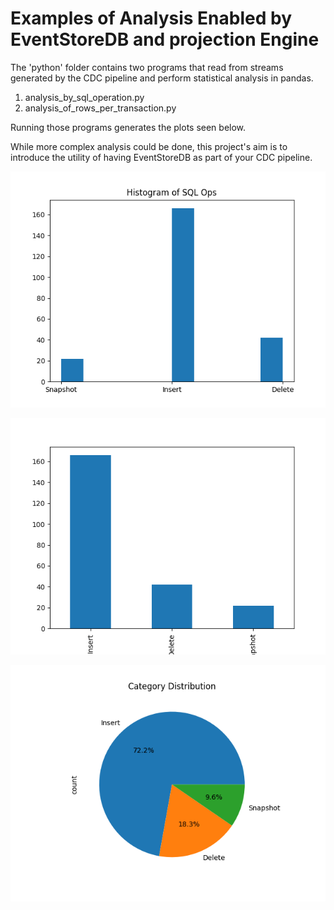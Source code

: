 # Examples of Analysis Enabled by EventStoreDB and projection Engine

The 'python' folder contains two programs that read from streams generated by the CDC pipeline and perform statistical analysis in pandas.

1. analysis_by_sql_operation.py
2. analysis_of_rows_per_transaction.py

Running those programs generates the plots seen below.

While more complex analysis could be done, this project's aim is to introduce the utility of having EventStoreDB as part of your CDC pipeline. 



![Histogram of SQL operations](./SQL_OP_HISTO.png)

![Bar Chart of SQL ops distribution](./SQL-op-distribution-bar-chart.png)

![Pie Chart](./SQL-op-distributionp-pie-chart.png)
